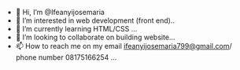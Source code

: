 - 👋 Hi, I’m @Ifeanyijosemaria
- 👀 I’m interested in web development (front end)..
- 🌱 I’m currently learning HTML/CSS ...
- 💞️ I’m looking to collaborate on  building website...
- 📫 How to reach me on my email ifeanyijosemaria799@gmail.com/ phone number 08175166254 ...

<!---
Ifeanyijosemaria/Ifeanyijosemaria is a ✨ special ✨ repository because its `README.md` (this file) appears on your GitHub profile.
You can click the Preview link to take a look at your changes.
--->
